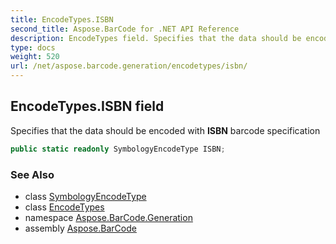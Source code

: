 ```yaml
---
title: EncodeTypes.ISBN
second_title: Aspose.BarCode for .NET API Reference
description: EncodeTypes field. Specifies that the data should be encoded with ISBN barcode specification
type: docs
weight: 520
url: /net/aspose.barcode.generation/encodetypes/isbn/
---
```

## EncodeTypes.ISBN field

Specifies that the data should be encoded with **ISBN** barcode specification

```csharp
public static readonly SymbologyEncodeType ISBN;
```

### See Also

* class [SymbologyEncodeType](../../symbologyencodetype/)
* class [EncodeTypes](../)
* namespace [Aspose.BarCode.Generation](../../encodetypes/)
* assembly [Aspose.BarCode](../../../)



